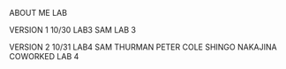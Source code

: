 ABOUT ME LAB

VERSION 1 10/30 LAB3
SAM LAB 3

VERSION 2 10/31 LAB4
SAM THURMAN
PETER COLE
SHINGO NAKAJINA
COWORKED LAB 4

